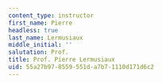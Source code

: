 ```yaml
---
content_type: instructor
first_name: Pierre
headless: true
last_name: Lermusiaux
middle_initial: ''
salutation: Prof.
title: Prof. Pierre Lermusiaux
uid: 55a27b97-8559-551d-a7b7-1110d171d6c2
---
```

